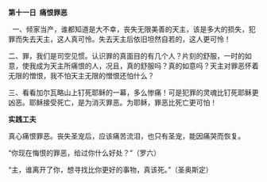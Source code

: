 **第十一日  痛恨罪恶**

  一、倾家当产，谁都知道是大不幸，丧失无限美善的天主，该是多大的损失，犯罪而失去天主，这人真可怜。失去天主后依旧坦然自若的，这人更可怜！

二、罪，我们是司空见惯。认识罪的真面目的有几个人？片刻的舒服，一时的如意，使我成为天主所痛恨的人，况且，真的舒服吗？真的如意吗？天主对罪恶怀着无限的憎恨，我不怕天主无限的憎恨还怕什么？

三、看看加尔瓦略山上钉死耶稣的一幕，多么惨痛！可是犯罪的灵魂比钉死耶稣更凶恶。耶稣接受死亡，是为消灭罪恶。为耶稣，罪恶比死亡更可怕！

**实践工夫**

真心痛恨罪恶。丧失圣宠后，应该痛苦流泪，也只有圣宠，能因痛哭而恢复。

“你现在悔恨的罪恶，给过你什么好处？”（罗六）

“主，谁离开了你，想寻找比你更好的事物，真该死。”（圣奥斯定）